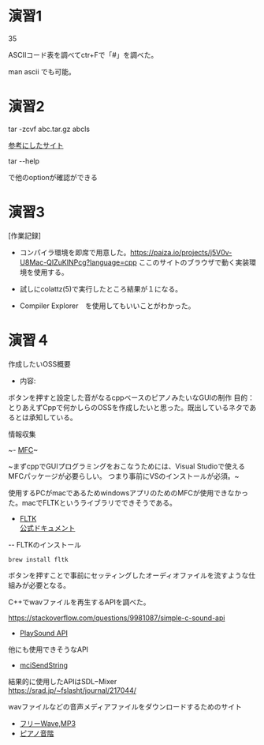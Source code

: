 # 演習1
35

ASCIIコード表を調べてctr+Fで「#」を調べた。

man ascii でも可能。

# 演習2
tar -zcvf abc.tar.gz abcls

[参考にしたサイト](https://qiita.com/supersaiakujin/items/c6b54e9add21d375161f)

tar --help

で他のoptionが確認ができる

# 演習3
[作業記録]
- コンパイラ環境を即席で用意した。https://paiza.io/projects/j5V0v-U8Mac-QIZuKINPcg?language=cpp
ここのサイトのブラウザで動く実装環境を使用する。

- 試しにcolattz(5)で実行したところ結果が１になる。

- Compiler Explorer　を使用してもいいことがわかった。



# 演習４

作成したいOSS概要

- 内容:

ボタンを押すと設定した音がなるcppベースのピアノみたいなGUIの制作
目的：とりあえずCppで何かしらのOSSを作成したいと思った。既出しているネタであるとは承知している。

情報収集

~- [MFC](https://brain.cc.kogakuin.ac.jp/~kanamaru/lecture/prog1/03-intro01.html)~

~まずcppでGUIプログラミングをおこなうためには、Visual Studioで使えるMFCパッケージが必要らしい。 つまり事前にVSのインストールが必須。~  

使用するPCがmacであるためwindowsアプリのためのMFCが使用できなかった。macでFLTKというライブラリでできそうである。

- [FLTK](https://k1mny.hatenablog.com/entry/2017/10/12/125220)  
[公式ドキュメント](https://www.fltk.org/doc-1.3/classFl__Button.html)


-- FLTKのインストール
```
brew install fltk 
```

ボタンを押すことで事前にセッティングしたオーディオファイルを流すような仕組みが必要となる。

C++でwavファイルを再生するAPIを調べた。

https://stackoverflow.com/questions/9981087/simple-c-sound-api

- [PlaySound API](http://yamatyuu.net/computer/program/sdk/other/playsound/index.html)

他にも使用できそうなAPI  
- [mciSendString](http://www.sm.rim.or.jp/~shishido/pmidi.html)  

結果的に使用したAPIはSDL−Mixer  
https://srad.jp/~fslasht/journal/217044/

wavファイルなどの音声メディアファイルをダウンロードするためのサイト
- [フリーWave,MP3](http://www.ne.jp/asahi/music/myuu/wave/wave.htm)
- [ピアノ音階](https://maoudamashii.jokersounds.com/list/se12.html)

